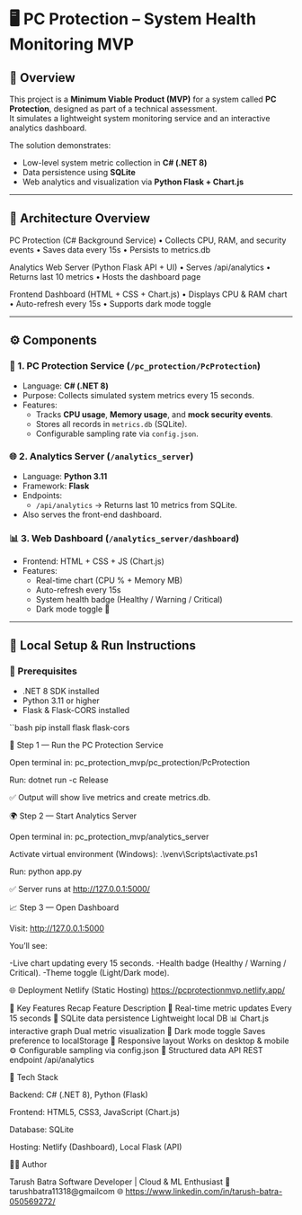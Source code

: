 # 🖥️ PC Protection – System Health Monitoring MVP

## 📌 Overview
This project is a **Minimum Viable Product (MVP)** for a system called **PC Protection**, designed as part of a technical assessment.  
It simulates a lightweight system monitoring service and an interactive analytics dashboard.

The solution demonstrates:
- Low-level system metric collection in **C# (.NET 8)**
- Data persistence using **SQLite**
- Web analytics and visualization via **Python Flask + Chart.js**

---

## 🧩 Architecture Overview


PC Protection 
(C# Background Service) 
• Collects CPU, RAM, 
and security events 
• Saves data every 15s 
• Persists to metrics.db 


Analytics Web Server 
(Python Flask API + UI) 
• Serves /api/analytics 
• Returns last 10 metrics 
• Hosts the dashboard page 


Frontend Dashboard 
(HTML + CSS + Chart.js) 
• Displays CPU & RAM chart 
• Auto-refresh every 15s 
• Supports dark mode toggle 


---

## ⚙️ Components

### 🧠 1. PC Protection Service (`/pc_protection/PcProtection`)
- Language: **C# (.NET 8)**
- Purpose: Collects simulated system metrics every 15 seconds.
- Features:
  - Tracks **CPU usage**, **Memory usage**, and **mock security events**.
  - Stores all records in `metrics.db` (SQLite).
  - Configurable sampling rate via `config.json`.

### 🌐 2. Analytics Server (`/analytics_server`)
- Language: **Python 3.11**
- Framework: **Flask**
- Endpoints:
  - `/api/analytics` → Returns last 10 metrics from SQLite.
- Also serves the front-end dashboard.

### 📊 3. Web Dashboard (`/analytics_server/dashboard`)
- Frontend: HTML + CSS + JS (Chart.js)
- Features:
  - Real-time chart (CPU % + Memory MB)
  - Auto-refresh every 15s
  - System health badge (Healthy / Warning / Critical)
  - Dark mode toggle 🌙

---

## 🚀 Local Setup & Run Instructions

### 🧩 Prerequisites
- .NET 8 SDK installed  
- Python 3.11 or higher  
- Flask & Flask-CORS installed  

``bash
pip install flask flask-cors

🧠 Step 1 — Run the PC Protection Service

Open terminal in:
pc_protection_mvp/pc_protection/PcProtection

Run:
dotnet run -c Release

✅ Output will show live metrics and create metrics.db.

🌍 Step 2 — Start Analytics Server

Open terminal in:
pc_protection_mvp/analytics_server

Activate virtual environment (Windows):
.\venv\Scripts\activate.ps1

Run:
python app.py

✅ Server runs at http://127.0.0.1:5000/

📈 Step 3 — Open Dashboard

Visit:
http://127.0.0.1:5000

You’ll see:

-Live chart updating every 15 seconds.
-Health badge (Healthy / Warning / Critical).
-Theme toggle (Light/Dark mode).

🌐 Deployment
Netlify (Static Hosting)
https://pcprotectionmvp.netlify.app/

🧠 Key Features Recap
Feature	Description
🔁 Real-time metric updates	Every 15 seconds
🧮 SQLite data persistence	Lightweight local DB
📊 Chart.js interactive graph	Dual metric visualization
🌙 Dark mode toggle	Saves preference to localStorage
📱 Responsive layout	Works on desktop & mobile
⚙️ Configurable sampling	via config.json
💾 Structured data API	REST endpoint /api/analytics

🧰 Tech Stack

Backend: C# (.NET 8), Python (Flask)

Frontend: HTML5, CSS3, JavaScript (Chart.js)

Database: SQLite

Hosting: Netlify (Dashboard), Local Flask (API)

🧑‍💻 Author

Tarush Batra
Software Developer | Cloud & ML Enthusiast
📧 tarushbatra11318@gmailcom
🌐 https://www.linkedin.com/in/tarush-batra-050569272/
